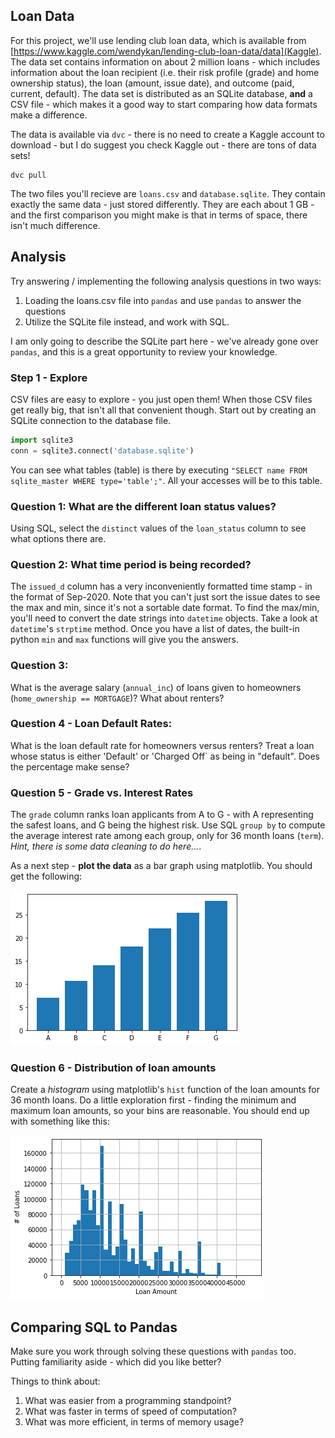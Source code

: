 
## Loan Data
For this project, we'll use lending club loan data, which is available from [https://www.kaggle.com/wendykan/lending-club-loan-data/data](Kaggle).  The data set contains information on about 2 million loans - which includes information about the loan recipient (i.e. their risk profile (grade) and home ownership status), the loan (amount, issue date), and outcome (paid, current, default). The data set is distributed as an SQLite database, **and** a CSV file - which makes it a good way to start comparing how data formats make a difference.

The data is available via `dvc` - there is no need to create a Kaggle account to download - but I do suggest you check Kaggle out - there are tons of data sets!

```
dvc pull
```
The two files you'll recieve are `loans.csv` and `database.sqlite`.  They contain exactly the same data - just stored differently.  They are each about 1 GB - and the first comparison you might make is that in terms of space, there isn't much difference.

## Analysis
Try answering / implementing the following analysis questions in two ways:
1. Loading the loans.csv file into `pandas` and use `pandas` to answer the questions
2. Utilize the SQLite file instead, and work with SQL.

I am only going to describe the SQLite part here - we've already gone over `pandas`, and this is a great opportunity to review your knowledge.

### Step 1 - Explore
CSV files are easy to explore - you just open them!  When those CSV files get really big, that isn't all that convenient though.  Start out by creating an SQLite connection to the database file.  

```python
import sqlite3
conn = sqlite3.connect('database.sqlite')
```
You can see what tables (table) is there by executing `"SELECT name FROM sqlite_master WHERE type='table';"`.  All your accesses will be to this table.

### Question 1:  What are the different loan status values?
Using SQL, select the `distinct` values of the `loan_status` column to see what options there are.

### Question 2:  What time period is being recorded?
The `issued_d` column has a very inconveniently formatted time stamp - in the format of Sep-2020.  Note that you can't just sort the issue dates to see the max and min, since it's not a sortable date format.  To find the max/min, you'll need to convert the date strings into `datetime` objects.  Take a look at `datetime`'s `strptime` method.  Once you have a list of dates, the built-in python `min` and `max` functions will give you the answers.

### Question 3:
What is the average salary (`annual_inc`) of loans given to homeowners (`home_ownership == MORTGAGE`)?  What about renters?

### Question 4 - Loan Default Rates:
What is the loan default rate for homeowners versus renters?  Treat a loan whose status is either 'Default' or 'Charged Off` as being in "default".  Does the percentage make sense?

### Question 5 - Grade vs. Interest Rates
The `grade` column ranks loan applicants from A to G - with A representing the safest loans, and G being the highest risk.  Use SQL `group by` to compute the average interest rate among each group, only for 36 month loans (`term`).  *Hint, there is some data cleaning to do here...*.

As a next step - **plot the data** as a bar graph using matplotlib.  You should get the following:

<img src='grades.png'/>

### Question 6 - Distribution of loan amounts
Create a *histogram* using matplotlib's `hist` function of the loan amounts for 36 month loans.  Do a little exploration first - finding the minimum and maximum loan amounts, so your bins are reasonable.  You should end up with something like this:

<img src='download.png'/>

## Comparing SQL to Pandas
Make sure you work through solving these questions with `pandas` too.  Putting familiarity aside - which did you like better?  

Things to think about:
1. What was easier from a programming standpoint?
2. What was faster in terms of speed of computation?
3. What was more efficient, in terms of memory usage?